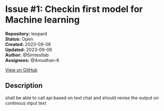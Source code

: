 # Issue #1: Checkin first model for Machine learning

**Repository:** leopard  
**Status:** Open  
**Created:** 2023-09-06  
**Updated:** 2023-09-06  
**Author:** @Simtestlab  
**Assignees:** @Amudhan-K  

[View on GitHub](https://github.com/Simtestlab/leopard/issues/1)

## Description

shall be able to call api based on text chat and should revise the output on continous input text 